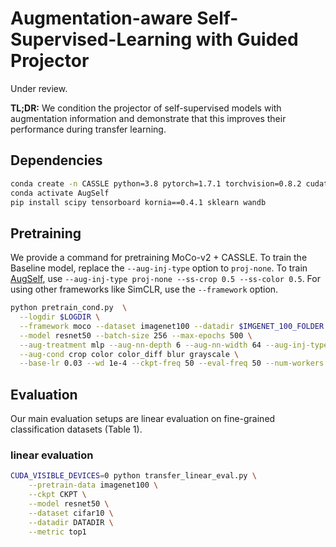 # Augmentation-aware Self-Supervised-Learning with Guided Projector

Under review.


**TL;DR:**  We condition the projector of self-supervised models with augmentation information and demonstrate that this improves their performance during transfer learning.
## Dependencies

```bash
conda create -n CASSLE python=3.8 pytorch=1.7.1 torchvision=0.8.2 cudatoolkit=10.1 ignite -c pytorch
conda activate AugSelf
pip install scipy tensorboard kornia==0.4.1 sklearn wandb
```


## Pretraining

We provide a command for pretraining MoCo-v2 + CASSLE. To train the Baseline model, replace the `--aug-inj-type` option to `proj-none`. To train [AugSelf](https://arxiv.org/abs/2111.09613), use `--aug-inj-type proj-none --ss-crop 0.5 --ss-color 0.5`. 
For using other frameworks like SimCLR, use the `--framework` option.


```bash
python pretrain_cond.py  \
  --logdir $LOGDIR \
  --framework moco --dataset imagenet100 --datadir $IMGENET_100_FOLDER \
  --model resnet50 --batch-size 256 --max-epochs 500 \
  --aug-treatment mlp --aug-nn-depth 6 --aug-nn-width 64 --aug-inj-type proj-cat \
  --aug-cond crop color color_diff blur grayscale \
  --base-lr 0.03 --wd 1e-4 --ckpt-freq 50 --eval-freq 50 --num-workers 16 --seed 1 --distributed
```

## Evaluation

Our main evaluation setups are linear evaluation on fine-grained classification datasets (Table 1).
### linear evaluation

```bash
CUDA_VISIBLE_DEVICES=0 python transfer_linear_eval.py \
    --pretrain-data imagenet100 \
    --ckpt CKPT \
    --model resnet50 \
    --dataset cifar10 \
    --datadir DATADIR \
    --metric top1
```

